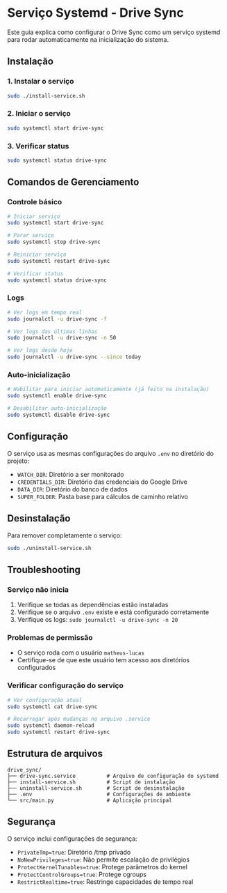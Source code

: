 # Serviço Systemd - Drive Sync

Este guia explica como configurar o Drive Sync como um serviço systemd para rodar automaticamente na inicialização do sistema.

## Instalação

### 1. Instalar o serviço

```bash
sudo ./install-service.sh
```

### 2. Iniciar o serviço

```bash
sudo systemctl start drive-sync
```

### 3. Verificar status

```bash
sudo systemctl status drive-sync
```

## Comandos de Gerenciamento

### Controle básico
```bash
# Iniciar serviço
sudo systemctl start drive-sync

# Parar serviço
sudo systemctl stop drive-sync

# Reiniciar serviço
sudo systemctl restart drive-sync

# Verificar status
sudo systemctl status drive-sync
```

### Logs
```bash
# Ver logs em tempo real
sudo journalctl -u drive-sync -f

# Ver logs das últimas linhas
sudo journalctl -u drive-sync -n 50

# Ver logs desde hoje
sudo journalctl -u drive-sync --since today
```

### Auto-inicialização
```bash
# Habilitar para iniciar automaticamente (já feito na instalação)
sudo systemctl enable drive-sync

# Desabilitar auto-inicialização
sudo systemctl disable drive-sync
```

## Configuração

O serviço usa as mesmas configurações do arquivo `.env` no diretório do projeto:
- `WATCH_DIR`: Diretório a ser monitorado
- `CREDENTIALS_DIR`: Diretório das credenciais do Google Drive
- `DATA_DIR`: Diretório do banco de dados
- `SUPER_FOLDER`: Pasta base para cálculos de caminho relativo

## Desinstalação

Para remover completamente o serviço:

```bash
sudo ./uninstall-service.sh
```

## Troubleshooting

### Serviço não inicia
1. Verifique se todas as dependências estão instaladas
2. Verifique se o arquivo `.env` existe e está configurado corretamente
3. Verifique os logs: `sudo journalctl -u drive-sync -n 20`

### Problemas de permissão
- O serviço roda com o usuário `matheus-lucas`
- Certifique-se de que este usuário tem acesso aos diretórios configurados

### Verificar configuração do serviço
```bash
# Ver configuração atual
sudo systemctl cat drive-sync

# Recarregar após mudanças no arquivo .service
sudo systemctl daemon-reload
sudo systemctl restart drive-sync
```

## Estrutura de arquivos

```
drive_sync/
├── drive-sync.service          # Arquivo de configuração do systemd
├── install-service.sh          # Script de instalação
├── uninstall-service.sh        # Script de desinstalação
├── .env                        # Configurações de ambiente
└── src/main.py                 # Aplicação principal
```

## Segurança

O serviço inclui configurações de segurança:
- `PrivateTmp=true`: Diretório /tmp privado
- `NoNewPrivileges=true`: Não permite escalação de privilégios
- `ProtectKernelTunables=true`: Protege parâmetros do kernel
- `ProtectControlGroups=true`: Protege cgroups
- `RestrictRealtime=true`: Restringe capacidades de tempo real
